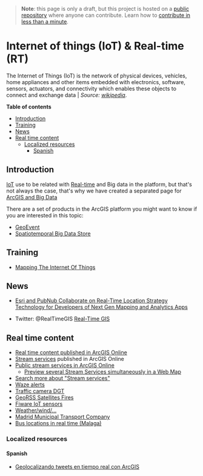 > **Note**: this page is only a draft, but this project is hosted on a [public repository](https://github.com/hhkaos/awesome-arcgis) where anyone can contribute. Learn how to [contribute in less than a minute](https://github.com/hhkaos/awesome-arcgis/blob/master/CONTRIBUTING.md#contributions).

# Internet of things (IoT) & Real-time (RT)

The Internet of Things (IoT) is the network of physical devices, vehicles, home appliances and other items embedded with electronics, software, sensors, actuators, and connectivity which enables these objects to connect and exchange data | *Source:  [wikipedia](https://en.wikipedia.org/wiki/Internet_of_things)*.

<!-- START doctoc generated TOC please keep comment here to allow auto update -->
<!-- DON'T EDIT THIS SECTION, INSTEAD RE-RUN doctoc TO UPDATE -->
**Table of contents**

- [Introduction](#introduction)
- [Training](#training)
- [News](#news)
- [Real time content](#real-time-content)
  - [Localized resources](#localized-resources)
    - [Spanish](#spanish)

<!-- END doctoc generated TOC please keep comment here to allow auto update -->

## Introduction

[IoT](https://www.esri.com/en-us/iot/overview) use to be related with [Real-time](https://www.esri.com/en-us/arcgis/real-time) and Big data in the platform, but that's not always the case, that's why we have created a separated page for [ArcGIS and Big Data](../../business-trends/data-management/big-data/README.md)

There are a set of products in the ArcGIS platform you might want to know if you are interested in this topic:

* [GeoEvent](../../../arcgis/products/extensions/geoevent-server/README.md)
* [Spatiotemporal Big Data Store](../../../arcgis/products/arcgis-enterprise/data-store/spatiotemporal-big-data-store/README.md)

## Training

* [Mapping The Internet Of Things](https://learn.arcgis.com/en/arcgis-book/chapter9/)

## News

* [Esri and PubNub Collaborate on Real-Time Location Strategy Technology for Developers of Next Gen Mapping and Analytics Apps](https://www.esri.com/arcgis-blog/products/arcgis-solutions/analytics/esri-and-pubnub-collaborate-on-real-time-location-strategy-technology-for-developers-of-next-gen-mapping-and-analytics-apps/)

* Twitter: @RealTimeGIS [Real-Time GIS](https://twitter.com/realtimegis)

## Real time content

* [Real time content published in ArcGIS Online](https://awesome-arcgis.maps.arcgis.com/home/group.html?id=2dbc2854083448159d805ca78e7b6763&start=1&view=list&categories=%5B%22%2FCategories%2FContent%20type%2FReal-time%22%5D#content)
* [Stream services](https://awesome-arcgis.maps.arcgis.com/home/group.html?id=2dbc2854083448159d805ca78e7b6763&start=1&view=list&searchTerm=stream&categories=%5B%22%2FCategories%2FServices%2FStream%20service%22%5D#content) published in ArcGIS Online
* [Public stream services in ArcGIS Online](https://esri-es.github.io/arcgis-developer-tips-and-tricks/arcgis-online/search/?q=typekeywords%3A%22stream+service%22&numResults=100&sortField=relevance&Thumbnail=generateThumbnail(elem)&Title=elem.title&Details=%27%3Ca+href%3D%22https%3A%2F%2Fwww.arcgis.com%2Fhome%2Fitem.html%3Fid%3D%27%2Belem.id%2B%27%22+target%3D%22_blank%22%3EDetails%3C%2Fa%3E%27&Owner=elem.owner&Type=elem.type&Views=elem.numViews)
  * [Preview several Stream Services simultaneously in a Web Map](http://www.arcgis.com/home/webmap/viewer.html?webmap=55a55a4c08934ba890f7fbd5589cffe6)
* [Search more about "Stream services"](https://esri-es.github.io/arcgis-search/?amp%3Butm_source=opensearch&search=%22Stream+services%22)
* [Waze alerts](https://marketplace.arcgis.com/listing.html?id=06723334075647738cec1259078c4dbe)
* [Traffic camera DGT](https://www.arcgis.com/home/item.html?id=062f317be21d43708d494352e4586265)
* [GeoRSS Satellites Fires](https://emergency.copernicus.eu/mapping/activations-rapid/feed)
* [Fiware IoT sensors](https://fiware-tutorials.readthedocs.io/en/latest/iot-sensors/index.html#southbound-traffic-commands)
* [Weather/wind/...](https://rapidapi.com/blog/access-global-weather-data-with-these-weather-apis/)
* [Madrid Municipal Transport Company](https://mobilitylabs.emtmadrid.es/es/portal/opendata)
* [Bus locations in real time (Malaga)](https://datosabiertos.malaga.eu/dataset/ubicaciones-de-autobuses-emt-en-tiempo-real)

### Localized resources

#### Spanish

* [Geolocalizando tweets en tiempo real con ArcGIS](https://www.youtube.com/watch?v=PeTzi-ficFo)
